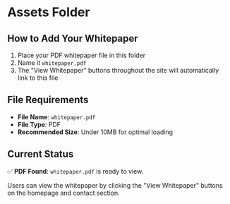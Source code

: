 # Assets Folder

## How to Add Your Whitepaper

1. Place your PDF whitepaper file in this folder
2. Name it `whitepaper.pdf`
3. The "View Whitepaper" buttons throughout the site will automatically link to this file

## File Requirements

- **File Name**: `whitepaper.pdf`
- **File Type**: PDF
- **Recommended Size**: Under 10MB for optimal loading

## Current Status

✅ **PDF Found**: `whitepaper.pdf` is ready to view.

Users can view the whitepaper by clicking the "View Whitepaper" buttons on the homepage and contact section. 